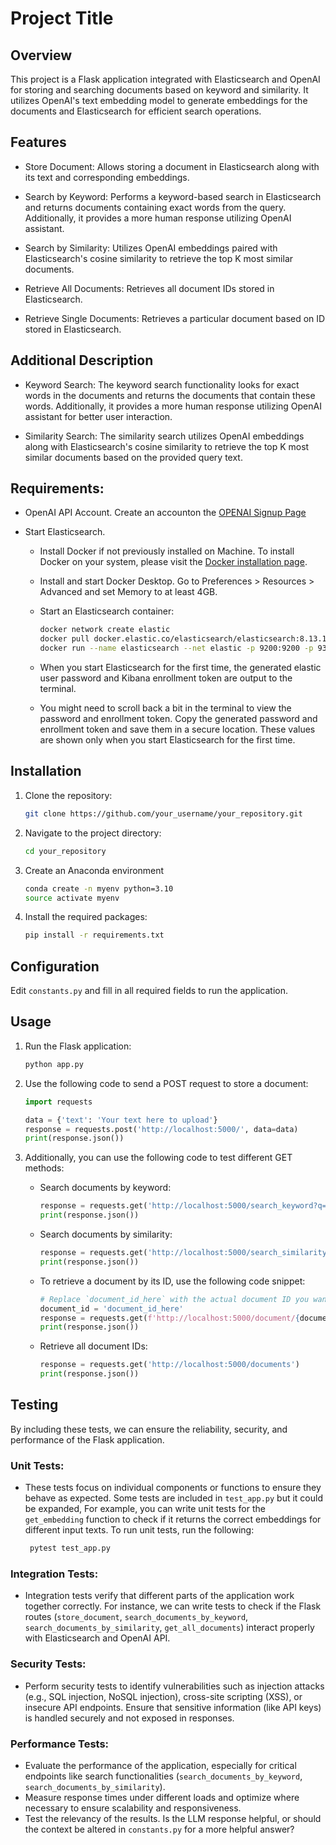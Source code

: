 # Project Title

## Overview
This project is a Flask application integrated with Elasticsearch and OpenAI for storing and searching documents based on keyword and similarity. It utilizes OpenAI's text embedding model to generate embeddings for the documents and Elasticsearch for efficient search operations.

## Features
 - Store Document: Allows storing a document in Elasticsearch along with its text and corresponding embeddings.

 - Search by Keyword: Performs a keyword-based search in Elasticsearch and returns documents containing exact words from the query. Additionally, it provides a more human response utilizing OpenAI assistant.

 - Search by Similarity: Utilizes OpenAI embeddings paired with Elasticsearch's cosine similarity to retrieve the top K most similar documents.

 - Retrieve All Documents: Retrieves all document IDs stored in Elasticsearch.

 - Retrieve Single Documents: Retrieves a particular document based on ID stored in Elasticsearch.

## Additional Description
- Keyword Search: The keyword search functionality looks for exact words in the documents and returns the documents that contain these words. Additionally, it provides a more human response utilizing OpenAI assistant for better user interaction.

- Similarity Search: The similarity search utilizes OpenAI embeddings along with Elasticsearch's cosine similarity to retrieve the top K most similar documents based on the provided query text.

## Requirements:
- OpenAI API Account. Create an accounton the [OPENAI Signup Page](https://platform.openai.com/signup)

- Start Elasticsearch.
  - Install Docker if not previously installed on Machine.
  To install Docker on your system, please visit the [Docker installation page](https://docs.docker.com/get-docker/).

  - Install and start Docker Desktop. Go to Preferences > Resources > Advanced and set Memory to at least 4GB. 
  - Start an Elasticsearch container:
    ```bash
    docker network create elastic
    docker pull docker.elastic.co/elasticsearch/elasticsearch:8.13.1
    docker run --name elasticsearch --net elastic -p 9200:9200 -p 9300:9300 -e "discovery.type=single-node" -t docker.elastic.co/elasticsearch/elasticsearch:8.13.1
      ```
  - When you start Elasticsearch for the first time, the generated elastic user password and Kibana enrollment token are output to the terminal. 
  - You might need to scroll back a bit in the terminal to view the password and enrollment token.
Copy the generated password and enrollment token and save them in a secure location. These values are shown only when you start Elasticsearch for the first time.

## Installation
1. Clone the repository:
   ```bash
   git clone https://github.com/your_username/your_repository.git
   ```

2. Navigate to the project directory:
   ```bash
   cd your_repository
   ```

3. Create an Anaconda environment
   ```bash
   conda create -n myenv python=3.10
   source activate myenv
   ```

3. Install the required packages:
   ```bash
   pip install -r requirements.txt
   ```

## Configuration
Edit `constants.py` and fill in all required fields to run the application.

## Usage
1. Run the Flask application:
   ```bash
   python app.py
   ```

2. Use the following code to send a POST request to store a document:
   ```python
   import requests

   data = {'text': 'Your text here to upload'}
   response = requests.post('http://localhost:5000/', data=data)
   print(response.json())
   ```

3. Additionally, you can use the following code to test different GET methods:
   - Search documents by keyword:
     ```python
     response = requests.get('http://localhost:5000/search_keyword?q=your_query_here')
     print(response.json())
     ```

   - Search documents by similarity:
     ```python
     response = requests.get('http://localhost:5000/search_similarity?q=your_query_here')
     print(response.json())
     ```
     
   - To retrieve a document by its ID, use the following code snippet:

     ```python
     # Replace `document_id_here` with the actual document ID you want to retrieve
     document_id = 'document_id_here'
     response = requests.get(f'http://localhost:5000/document/{document_id}')
     print(response.json())
     ```

   - Retrieve all document IDs:
     ```python
     response = requests.get('http://localhost:5000/documents')
     print(response.json())
     ```

## Testing

By including these tests, we can ensure the reliability, security, and performance of the Flask application.

### Unit Tests:
- These tests focus on individual components or functions to ensure they behave as expected. Some tests are included in `test_app.py` but it could be expanded, For example, you can write unit tests for the `get_embedding` function to check if it returns the correct embeddings for different input texts.
To run unit tests, run the following:
   ```bash
    pytest test_app.py
   ```
### Integration Tests:
- Integration tests verify that different parts of the application work together correctly. For instance, we can write tests to check if the Flask routes (`store_document`, `search_documents_by_keyword`, `search_documents_by_similarity`, `get_all_documents`) interact properly with Elasticsearch and OpenAI API.

### Security Tests: 
- Perform security tests to identify vulnerabilities such as injection attacks (e.g., SQL injection, NoSQL injection), cross-site scripting (XSS), or insecure API endpoints. Ensure that sensitive information (like API keys) is handled securely and not exposed in responses.

### Performance Tests: 
- Evaluate the performance of the application, especially for critical endpoints like search functionalities (`search_documents_by_keyword`, `search_documents_by_similarity`). 
- Measure response times under different loads and optimize where necessary to ensure scalability and responsiveness.
- Test the relevancy of the results. Is the LLM response helpful, or should the context be altered in `constants.py` for a more helpful answer?

